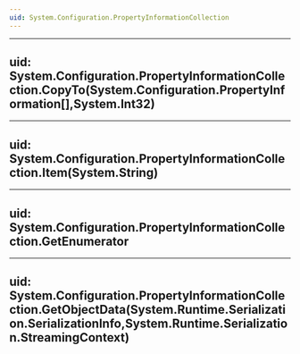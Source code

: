 ```yaml
---
uid: System.Configuration.PropertyInformationCollection
---
```


---
uid: System.Configuration.PropertyInformationCollection.CopyTo(System.Configuration.PropertyInformation[],System.Int32)
---

---
uid: System.Configuration.PropertyInformationCollection.Item(System.String)
---

---
uid: System.Configuration.PropertyInformationCollection.GetEnumerator
---

---
uid: System.Configuration.PropertyInformationCollection.GetObjectData(System.Runtime.Serialization.SerializationInfo,System.Runtime.Serialization.StreamingContext)
---
